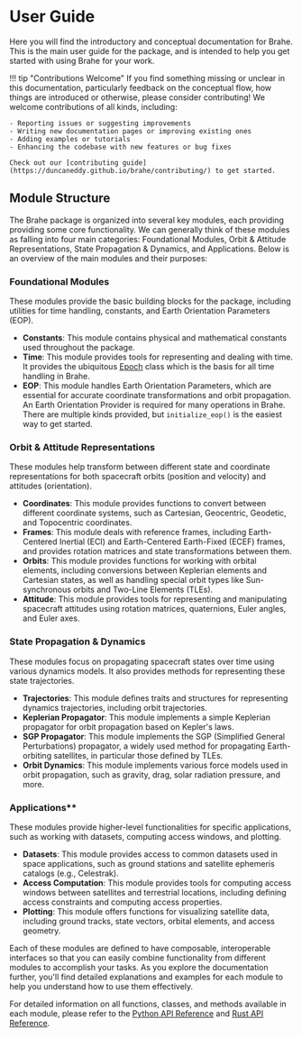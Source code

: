 # User Guide

Here you will find the introductory and conceptual documentation for Brahe. This is the main user guide for the package, and is intended to help you get started with using Brahe for your work.

!!! tip "Contributions Welcome"
    If you find something missing or unclear in this documentation, particularly feedback on the conceptual flow, how things are introduced or otherwise, please consider contributing! We welcome contributions of all kinds, including:

    - Reporting issues or suggesting improvements
    - Writing new documentation pages or improving existing ones
    - Adding examples or tutorials
    - Enhancing the codebase with new features or bug fixes

    Check out our [contributing guide](https://duncaneddy.github.io/brahe/contributing/) to get started.

## Module Structure

The Brahe package is organized into several key modules, each providing providing some core functionality. We can generally think of these modules as falling into four main categories: Foundational Modules, Orbit & Attitude Representations, State Propagation & Dynamics, and Applications. Below is an overview of the main modules and their purposes:

### Foundational Modules

These modules provide the basic building blocks for the package, including utilities for time handling, constants, and Earth Orientation Parameters (EOP).

- **Constants**: This module contains physical and mathematical constants used throughout the package.
- **Time**: This module provides tools for representing and dealing with time. It provides the ubiquitous [Epoch](../library_api/time/epoch.md) class which is the basis for all time handling in Brahe.
- **EOP**: This module handles Earth Orientation Parameters, which are essential for accurate coordinate transformations and orbit propagation. An Earth Orientation Provider is required for many operations in Brahe. There are multiple kinds provided, but `initialize_eop()` is the easiest way to get started.

### Orbit & Attitude Representations

These modules help transform between different state and coordinate representations for both spacecraft orbits (position and velocity) and attitudes (orientation).

- **Coordinates**: This module provides functions to convert between different coordinate systems, such as Cartesian, Geocentric, Geodetic, and Topocentric coordinates.
- **Frames**: This module deals with reference frames, including Earth-Centered Inertial (ECI) and Earth-Centered Earth-Fixed (ECEF) frames, and provides rotation matrices and state transformations between them.
- **Orbits**: This module provides functions for working with orbital elements, including conversions between Keplerian elements and Cartesian states, as well as handling special orbit types like Sun-synchronous orbits and Two-Line Elements (TLEs).
- **Attitude**: This module provides tools for representing and manipulating spacecraft attitudes using rotation matrices, quaternions, Euler angles, and Euler axes.

### State Propagation & Dynamics

These modules focus on propagating spacecraft states over time using various dynamics models. It also provides methods for representing these state trajectories.

- **Trajectories**: This module defines traits and structures for representing dynamics trajectories, including orbit trajectories.
- **Keplerian Propagator**: This module implements a simple Keplerian propagator for orbit propagation based on Kepler's laws.
- **SGP Propagator**: This module implements the SGP (Simplified General Perturbations) propagator, a widely used method for propagating Earth-orbiting satellites, in particular those defined by TLEs.
- **Orbit Dynamics**: This module implements various force models used in orbit propagation, such as gravity, drag, solar radiation pressure, and more.

### Applications**

These modules provide higher-level functionalities for specific applications, such as working with datasets, computing access windows, and plotting.

- **Datasets**: This module provides access to common datasets used in space applications, such as ground stations and satellite ephemeris catalogs (e.g., Celestrak).
- **Access Computation**: This module provides tools for computing access windows between satellites and terrestrial locations, including defining access constraints and computing access properties.
- **Plotting**: This module offers functions for visualizing satellite data, including ground tracks, state vectors, orbital elements, and access geometry.

Each of these modules are defined to have composable, interoperable interfaces so that you can easily combine functionality from different modules to accomplish your tasks. As you explore the documentation further, you'll find detailed explanations and examples for each module to help you understand how to use them effectively.

For detailed information on all functions, classes, and methods available in each module, please refer to the [Python API Reference](../library_api/index.md) and [Rust API Reference](https://docs.rs/brahe).